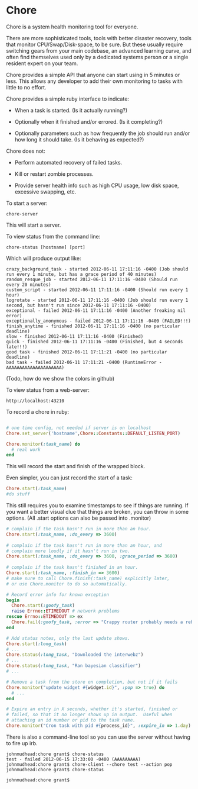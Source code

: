 Chore
=====

Chore is a system health monitoring tool for everyone.

There are more sophisticated tools, tools with better disaster
recovery, tools that monitor CPU/Swap/Disk-space, to be sure.  But
these usually require switching gears from your main codebase, an
advanced learning curve, and often find themselves used only by a
dedicated systems person or a single resident expert on your team.

Chore provides a simple API that anyone can start using in 5 minutes
or less.  This allows any developer to add their own monitoring to
tasks with little to no effort.

Chore provides a simple ruby interface to indicate:

*   When a task is started.  (Is it actually running?)

*   Optionally when it finished and/or errored.  (Is it completing?)

*   Optionally parameters such as how frequently the job should run
    and/or how long it should take.  (Is it behaving as expected?)

Chore does not:

*   Perform automated recovery of failed tasks.

*   Kill or restart zombie processes.

*   Provide server health info such as high CPU usage, low disk space,
    excessive swapping, etc.

To start a server:

    chore-server

This will start a server.

To view status from the command line:

    chore-status [hostname] [port]

Which will produce output like:

    crazy_background_task - started 2012-06-11 17:11:16 -0400 (Job should run every 1 minute, but has a grace period of 40 minutes)
    random_resque_job - started 2012-06-11 17:11:16 -0400 (Should run every 20 minutes)
    custom_script - started 2012-06-11 17:11:16 -0400 (Should run every 1 hour)
    logrotate - started 2012-06-11 17:11:16 -0400 (Job should run every 1 second, but hasn't run since 2012-06-11 17:11:16 -0400)
    exceptional - failed 2012-06-11 17:11:16 -0400 (Another freaking nil error)
    exceptionally_anonymous - failed 2012-06-11 17:11:16 -0400 (FAILED!!!)
    finish_anytime - finished 2012-06-11 17:11:16 -0400 (no particular deadline)
    slow - finished 2012-06-11 17:11:16 -0400 (Finished)
    quick - finished 2012-06-11 17:11:16 -0400 (Finished, but 4 seconds late!!!)
    good task - finished 2012-06-11 17:11:21 -0400 (no particular deadline)
    bad task - failed 2012-06-11 17:11:21 -0400 (RuntimeError - AAAAAAAAAAAAAAAAAAAAA)

(Todo, how do we show the colors in github)

To view status from a web-server:

    http://localhost:43210

To record a chore in ruby:

```ruby

# one time config, not needed if server is on localhost
Chore.set_server('hostname',Chore::Constants::DEFAULT_LISTEN_PORT)

Chore.monitor(:task_name) do
  # real work
end
```

This will record the start and finish of the wrapped block.

Even simpler, you can just record the start of a task:

```ruby
Chore.start(:task_name)
#do stuff
```

This still requires you to examine timestamps to see if things are
running.  If you want a better visual clue that things are broken, you
can throw in some options.  (All .start options can also be passed
into .monitor)

```ruby
# complain if the task hasn't run in more than an hour.
Chore.start(:task_name, :do_every => 3600)
    
# complain if the task hasn't run in more than an hour, and
# complain more loudly if it hasn't run in two.
Chore.start(:task_name, :do_every => 3600, :grace_period => 3600)
    
# complain if the task hasn't finished in an hour.
Chore.start(:task_name, :finish_in => 3600)
# make sure to call Chore.finish(:task_name) explicitly later, 
# or use Chore.monitor to do so automatically.    

# Record error info for known exception
begin
  Chore.start(:goofy_task)
  raise Errno::ETIMEDOUT # network problems
rescue Errno::ETIMEDOUT => ex
  Chore.fail(:goofy_task, :error => "Crappy router probably needs a reboot."
end

# Add status notes, only the last update shows.
Chore.start(:long_task)
# ...
Chore.status(:long_task, "Downloaded the interwebz")
# ...
Chore.status(:long_task, "Ran bayesian classifier")
# ...

# Remove a task from the store on completion, but not if it fails
Chore.monitor("update widget #{widget.id}", :pop => true) do
  # ...
end

# Expire an entry in X seconds, whether it's started, finished or
# failed, so that it no longer shows up in output.  Useful when
# attaching an id number or pid to the task name.
Chore.monitor("Cron task with pid #{process_id}", :expire_in => 1.day) {}

```

There is also a command-line tool so you can use the server without
having to fire up irb.

```
johnmudhead:chore grant$ chore-status
test - failed 2012-06-15 17:33:00 -0400 (AAAAAAAAA)
johnmudhead:chore grant$ chore-client --chore test --action pop
johnmudhead:chore grant$ chore-status

johnmudhead:chore grant$ 
```
